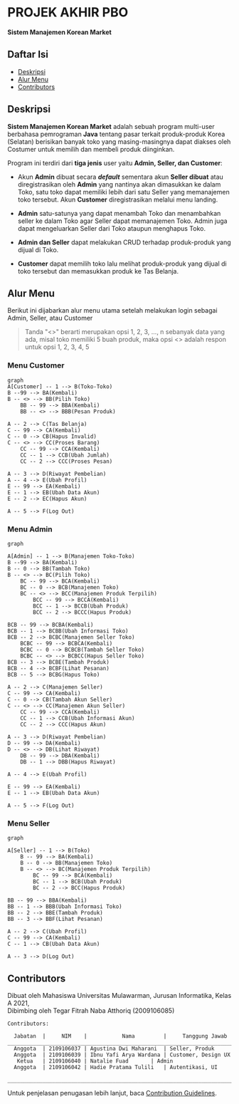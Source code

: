 # PROJEK AKHIR PBO
**Sistem Manajemen Korean Market**


## Daftar Isi
* [Deskripsi](#deskripsi)
* [Alur Menu](#alur-menu)
* [Contributors](#contributors)

## Deskripsi
**Sistem Manajemen Korean Market** adalah sebuah program multi-user berbahasa pemrograman **Java** tentang pasar terkait produk-produk Korea (Selatan) berisikan banyak toko yang masing-masingnya dapat diakses oleh Costumer untuk memilih dan membeli produk diinginkan.
    
Program ini terdiri dari **tiga jenis** user yaitu **Admin, Seller, dan Customer**:
- Akun **Admin** dibuat secara ***default*** sementara akun **Seller dibuat** atau diregistrasikan oleh **Admin** yang nantinya akan dimasukkan ke dalam Toko, satu toko dapat memiliki lebih dari satu Seller yang memanajemen toko tersebut.
Akun **Customer** diregistrasikan melalui menu landing.

- **Admin** satu-satunya yang dapat menambah Toko dan menambahkan seller ke dalam Toko agar Seller dapat memanajemen Toko. Admin juga dapat mengeluarkan Seller dari Toko ataupun menghapus Toko.

- **Admin dan Seller** dapat melakukan CRUD terhadap produk-produk yang dijual di Toko.
- **Customer** dapat memilih toko lalu melihat produk-produk yang dijual di toko tersebut dan memasukkan produk ke Tas Belanja.

       
## Alur Menu
Berikut ini dijabarkan alur menu utama setelah melakukan login sebagai Admin, Seller, atau Customer
> Tanda "<>" berarti merupakan opsi 1, 2, 3, ..., n sebanyak data yang ada, misal toko
> memiliki 5 buah produk, maka opsi <> adalah respon untuk opsi 1, 2, 3, 4, 5
    
 ### Menu Customer
```mermaid
graph 
A[Customer] -- 1 --> B(Toko-Toko)
B --99 --> BA(Kembali)
B -- <> --> BB(Pilih Toko)
	BB -- 99 --> BBA(Kembali)
	BB -- <> --> BBB(Pesan Produk)

A -- 2 --> C(Tas Belanja)
C -- 99 --> CA(Kembali)
C -- 0 --> CB(Hapus Invalid)
C -- <> --> CC(Proses Barang)
	CC -- 99 --> CCA(Kembali)
	CC -- 1 --> CCB(Ubah Jumlah)
	CC -- 2 --> CCC(Proses Pesan)

A -- 3 --> D(Riwayat Pembelian)
A -- 4 --> E(Ubah Profil)
E -- 99 --> EA(Kembali)
E -- 1 --> EB(Ubah Data Akun)
E -- 2 --> EC(Hapus Akun)

A -- 5 --> F(Log Out)
```
  
### Menu Admin
```mermaid
graph

A[Admin] -- 1 --> B(Manajemen Toko-Toko)
B --99 --> BA(Kembali)
B -- 0 --> BB(Tambah Toko)
B -- <> --> BC(Pilih Toko)
	BC -- 99 --> BCA(Kembali)
	BC -- 0 --> BCB(Manajemen Toko)
	BC -- <> --> BCC(Manajemen Produk Terpilih)
		BCC -- 99 --> BCCA(Kembali)
		BCC -- 1 --> BCCB(Ubah Produk)
		BCC -- 2 --> BCCC(Hapus Produk)

BCB -- 99 --> BCBA(Kembali)
BCB -- 1 --> BCBB(Ubah Informasi Toko)
BCB -- 2 --> BCBC(Manajemen Seller Toko)
	BCBC -- 99 --> BCBCA(Kembali)
	BCBC -- 0 --> BCBCB(Tambah Seller Toko)
	BCBC -- <> --> BCBCC(Hapus Seller Toko)
BCB -- 3 --> BCBE(Tambah Produk)
BCB -- 4 --> BCBF(Lihat Pesanan)
BCB -- 5 --> BCBG(Hapus Toko)

A -- 2 --> C(Manajemen Seller)
C -- 99 --> CA(Kembali)
C -- 0 --> CB(Tambah Akun Seller)
C -- <> --> CC(Manajemen Akun Seller)
	CC -- 99 --> CCA(Kembali)
	CC -- 1 --> CCB(Ubah Informasi Akun)
	CC -- 2 --> CCC(Hapus Akun)

A -- 3 --> D(Riwayat Pembelian)
D -- 99 --> DA(Kembali)
D -- <> --> DB(Lihat Riwayat)
	DB -- 99 --> DBA(Kembali)
	DB -- 1 --> DBB(Hapus Riwayat)

A -- 4 --> E(Ubah Profil)

E -- 99 --> EA(Kembali)
E -- 1 --> EB(Ubah Data Akun)

A -- 5 --> F(Log Out)
```
  
  ### Menu Seller
```mermaid
graph

A[Seller] -- 1 --> B(Toko)
	B -- 99 --> BA(Kembali)
	B -- 0 --> BB(Manajemen Toko)
	B -- <> --> BC(Manajemen Produk Terpilih)
		BC -- 99 --> BCA(Kembali)
		BC -- 1 --> BCB(Ubah Produk)
		BC -- 2 --> BCC(Hapus Produk)

BB -- 99 --> BBA(Kembali)
BB -- 1 --> BBB(Ubah Informasi Toko)
BB -- 2 --> BBE(Tambah Produk)
BB -- 3 --> BBF(Lihat Pesanan)

A -- 2 --> C(Ubah Profil)
C -- 99 --> CA(Kembali)
C -- 1 --> CB(Ubah Data Akun)

A -- 3 --> D(Log Out)
```

## Contributors
Dibuat oleh Mahasiswa Universitas Mulawarman, Jurusan Informatika, Kelas A 2021,  
Dibimbing oleh Tegar Fitrah Naba Atthoriq (2009106085)
```
Contributors:
 
  Jabatan  |     NIM    |           Nama         |     Tanggung Jawab
__________________________________________________________________________
  Anggota  | 2109106037 | Agustina Dwi Maharani  | Seller, Produk
  Anggota  | 2109106039 | Ibnu Yafi Arya Wardana | Customer, Design UX
   Ketua   | 2109106040 | Natalie Fuad 		 | Admin
  Anggota  | 2109106042 | Hadie Pratama Tulili 	 | Autentikasi, UI
 __________________________________________________________________________
```
Untuk penjelasan penugasan lebih lanjut, baca [Contribution Guidelines](CONTRIBUTING.md/#penjelasan-tugas).
